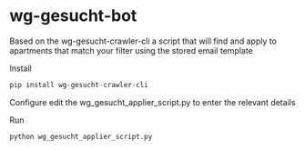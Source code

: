 # wg-gesucht-bot
Based on the wg-gesucht-crawler-cli a script that will find and apply to apartments that match your filter using the stored email template

Install
```python
pip install wg-gesucht-crawler-cli
```
    
Configure edit the wg_gesucht_applier_script.py to enter the relevant details

Run
```python
python wg_gesucht_applier_script.py
```    
